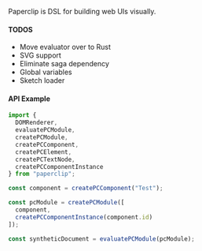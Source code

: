 Paperclip is DSL for building web UIs visually.

#### TODOS

* Move evaluator over to Rust
* SVG support
* Eliminate saga dependency
* Global variables
* Sketch loader

#### API Example

```javascript
import {
  DOMRenderer,
  evaluatePCModule,
  createPCModule,
  createPCComponent,
  createPCElement,
  createPCTextNode,
  createPCComponentInstance
} from "paperclip";

const component = createPCComponent("Test");

const pcModule = createPCModule([
  component,
  createPCComponentInstance(component.id)
]);

const syntheticDocument = evaluatePCModule(pcModule);
```
